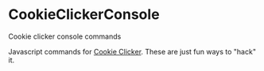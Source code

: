 # CookieClickerConsole
Cookie clicker console commands

Javascript commands for [Cookie Clicker](https://orteil.dashnet.org/cookieclicker/). These are just fun ways to "hack" it.
